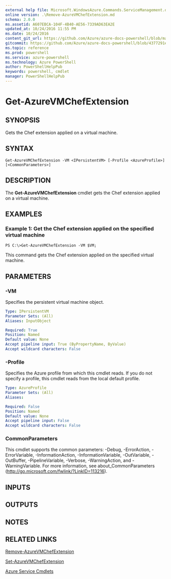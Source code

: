```yaml
---
external help file: Microsoft.WindowsAzure.Commands.ServiceManagement.dll-Help.xml
online version: .\Remove-AzureVMChefExtension.md
schema: 2.0.0
ms.assetid: A607EBCA-104F-4B40-AE56-7339AD63EA2E
updated_at: 10/24/2016 11:55 PM
ms.date: 10/24/2016
content_git_url: https://github.com/Azure/azure-docs-powershell/blob/master/azureps-cmdlets-docs/ServiceManagement/Azure.Service/v0.9.8/Get-AzureVMChefExtension.md
gitcommit: https://github.com/Azure/azure-docs-powershell/blob/4377291ee360e58e2c1c5d644155daf6a0279055/azureps-cmdlets-docs/ServiceManagement/Azure.Service/v0.9.8/Get-AzureVMChefExtension.md
ms.topic: reference
ms.prod: powershell
ms.service: azure-powershell
ms.technology: Azure PowerShell
author: PowerShellHelpPub
keywords: powershell, cmdlet
manager: PowerShellHelpPub
---
```


# Get-AzureVMChefExtension

## SYNOPSIS
Gets the Chef extension applied on a virtual machine.

## SYNTAX

```
Get-AzureVMChefExtension -VM <IPersistentVM> [-Profile <AzureProfile>] [<CommonParameters>]
```

## DESCRIPTION
The **Get-AzureVMChefExtension** cmdlet gets the Chef extension applied on a virtual machine.

## EXAMPLES

### Example 1: Get the Chef extension applied on the specified virtual machine
```
PS C:\>Get-AzureVMChefExtension -VM $VM;
```

This command gets the Chef extension applied on the specified virtual machine.

## PARAMETERS

### -VM
Specifies the persistent virtual machine object.

```yaml
Type: IPersistentVM
Parameter Sets: (All)
Aliases: InputObject

Required: True
Position: Named
Default value: None
Accept pipeline input: True (ByPropertyName, ByValue)
Accept wildcard characters: False
```

### -Profile
Specifies the Azure profile from which this cmdlet reads.
If you do not specify a profile, this cmdlet reads from the local default profile.

```yaml
Type: AzureProfile
Parameter Sets: (All)
Aliases: 

Required: False
Position: Named
Default value: None
Accept pipeline input: False
Accept wildcard characters: False
```

### CommonParameters
This cmdlet supports the common parameters: -Debug, -ErrorAction, -ErrorVariable, -InformationAction, -InformationVariable, -OutVariable, -OutBuffer, -PipelineVariable, -Verbose, -WarningAction, and -WarningVariable. For more information, see about_CommonParameters (http://go.microsoft.com/fwlink/?LinkID=113216).

## INPUTS

## OUTPUTS

## NOTES

## RELATED LINKS

[Remove-AzureVMChefExtension](./Remove-AzureVMChefExtension.md)

[Set-AzureVMChefExtension](./Set-AzureVMChefExtension.md)

[Azure Service Cmdlets](./Azure.Service.md)


